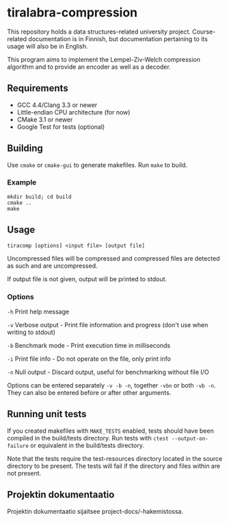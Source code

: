 # tiralabra-compression

This repository holds a data structures-related university project. Course-related documentation is in Finnish, but documentation pertaining to its usage will also be in English.

This program aims to implement the Lempel-Ziv-Welch compression algorithm and to provide an encoder as well as a decoder.

## Requirements

* GCC 4.4/Clang 3.3 or newer
* Little-endian CPU architecture (for now)
* CMake 3.1 or newer
* Google Test for tests (optional)

## Building

Use `cmake` or `cmake-gui` to generate makefiles. Run `make` to build.

### Example

```
mkdir build; cd build
cmake ..
make
```

## Usage

`tiracomp [options] <input file> [output file]`

Uncompressed files will be compressed and compressed files are detected as such and are uncompressed.

If output file is not given, output will be printed to stdout.

### Options

`-h` Print help message

`-v` Verbose output - Print file information and progress (don't use when writing to stdout)

`-b` Benchmark mode - Print execution time in milliseconds

`-i` Print file info - Do not operate on the file, only print info

`-n` Null output - Discard output, useful for benchmarking without file I/O

Options can be entered separately `-v -b -n`, together `-vbn` or both `-vb -n`. They can also be entered before or after other arguments.

## Running unit tests

If you created makefiles with `MAKE_TESTS` enabled, tests should have been compiled in the build/tests directory. Run tests with `ctest --output-on-failure` or equivalent in the build/tests directory.

Note that the tests require the test-resources directory located in the source directory to be present. The tests will fail if the directory and files within are not present.

## Projektin dokumentaatio

Projektin dokumentaatio sijaitsee project-docs/-hakemistossa.
